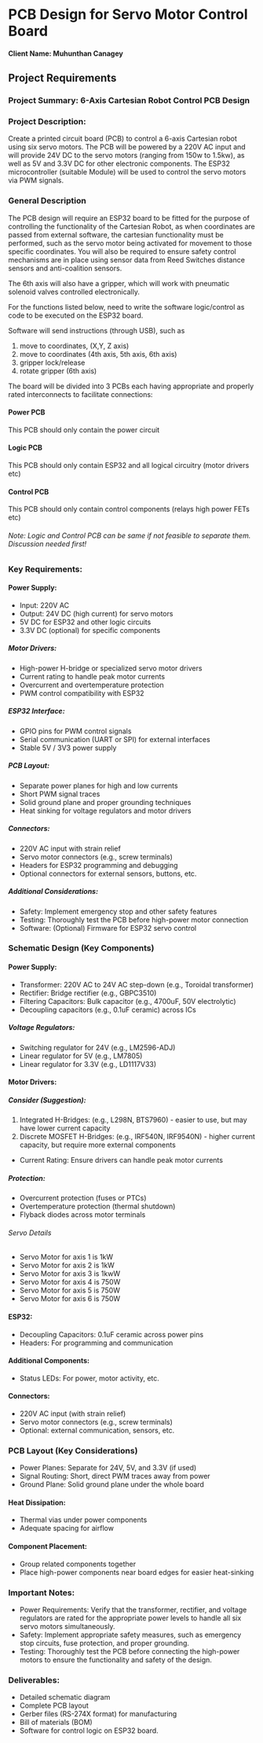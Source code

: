 # PCB Design for Servo Motor Control Board
#### Client Name: Muhunthan Canagey

## Project Requirements
### Project Summary: 6-Axis Cartesian Robot Control PCB Design
### Project Description:
Create a printed circuit board (PCB) to control a 6-axis Cartesian robot using six servo motors. The PCB will be powered by a 220V AC input and will provide 24V DC to the servo motors (ranging from 150w to 1.5kw), as well as 5V and 3.3V DC for other electronic components. The ESP32 microcontroller (suitable Module) will be used to control the servo motors via PWM signals.

### General Description
The PCB design will require an ESP32 board to be fitted for the purpose of controlling the functionality of the Cartesian Robot, as when coordinates are passed from external software, the cartesian functionality must be performed, such as the servo motor being activated for movement to those specific coordinates. You will also be required to ensure safety control mechanisms are in place using sensor data from Reed Switches distance sensors and anti-coalition sensors.

The 6th axis will also have a gripper, which will work with pneumatic solenoid valves controlled electronically.

For the functions listed below, need to write the software logic/control as code to be executed on the ESP32 board.

Software will send instructions (through USB), such as
1. move to coordinates, (X,Y, Z axis)
2. move to coordinates (4th axis, 5th axis, 6th axis)
3. gripper lock/release
4. rotate gripper (6th axis)

The board will be divided into 3 PCBs each having appropriate and properly rated interconnects to facilitate connections:
#### Power PCB
This PCB should only contain the power circuit

#### Logic PCB
This PCB should only contain ESP32 and all logical circuitry (motor drivers etc)

#### Control PCB
This PCB should only contain control components (relays high power FETs etc)

###### Note: Logic and Control PCB can be same if not feasible to separate them. Discussion needed first!

### Key Requirements:
#### Power Supply:
- Input: 220V AC
- Output: 24V DC (high current) for servo motors
- 5V DC for ESP32 and other logic circuits
- 3.3V DC (optional) for specific components

##### Motor Drivers:
- High-power H-bridge or specialized servo motor drivers
- Current rating to handle peak motor currents
- Overcurrent and overtemperature protection
- PWM control compatibility with ESP32

##### ESP32 Interface:
- GPIO pins for PWM control signals
- Serial communication (UART or SPI) for external interfaces
- Stable 5V / 3V3 power supply

##### PCB Layout:
- Separate power planes for high and low currents
- Short PWM signal traces
- Solid ground plane and proper grounding techniques
- Heat sinking for voltage regulators and motor drivers

##### Connectors:
- 220V AC input with strain relief
- Servo motor connectors (e.g., screw terminals)
- Headers for ESP32 programming and debugging
- Optional connectors for external sensors, buttons, etc.

##### Additional Considerations:
- Safety: Implement emergency stop and other safety features
- Testing: Thoroughly test the PCB before high-power motor connection
- Software: (Optional) Firmware for ESP32 servo control


### Schematic Design (Key Components)
#### Power Supply:
- Transformer: 220V AC to 24V AC step-down (e.g., Toroidal transformer)
- Rectifier: Bridge rectifier (e.g., GBPC3510)
- Filtering Capacitors: Bulk capacitor (e.g., 4700uF, 50V electrolytic)
- Decoupling capacitors (e.g., 0.1uF ceramic) across ICs
##### Voltage Regulators:
- Switching regulator for 24V (e.g., LM2596-ADJ)
- Linear regulator for 5V (e.g., LM7805)
- Linear regulator for 3.3V (e.g., LD1117V33)

#### Motor Drivers:
##### Consider (Suggestion):
1. Integrated H-Bridges: (e.g., L298N, BTS7960) - easier to use, but may have lower current capacity
2. Discrete MOSFET H-Bridges: (e.g., IRF540N, IRF9540N) - higher current capacity, but require more external components
- Current Rating: Ensure drivers can handle peak motor currents
##### Protection:
- Overcurrent protection (fuses or PTCs)
- Overtemperature protection (thermal shutdown)
- Flyback diodes across motor terminals
###### Servo Details
- Servo Motor for axis 1 is 1kW
- Servo Motor for axis 2 is 1kW
- Servo Motor for axis 3 is 1kwW
- Servo Motor for axis 4 is 750W
- Servo Motor for axis 5 is 750W
- Servo Motor for axis 6 is 750W

#### ESP32:
- Decoupling Capacitors: 0.1uF ceramic across power pins
- Headers: For programming and communication

#### Additional Components:
- Status LEDs: For power, motor activity, etc.

#### Connectors:
- 220V AC input (with strain relief)
- Servo motor connectors (e.g., screw terminals)
- Optional: external communication, sensors, etc.

### PCB Layout (Key Considerations)
- Power Planes: Separate for 24V, 5V, and 3.3V (if used)
- Signal Routing: Short, direct PWM traces away from power
- Ground Plane: Solid ground plane under the whole board
#### Heat Dissipation:
- Thermal vias under power components
- Adequate spacing for airflow
#### Component Placement:
- Group related components together
- Place high-power components near board edges for easier heat-sinking

### Important Notes:
- Power Requirements: Verify that the transformer, rectifier, and voltage regulators are rated for the appropriate power levels to handle all six servo motors simultaneously.
- Safety: Implement appropriate safety measures, such as emergency stop circuits, fuse protection, and proper grounding.
- Testing: Thoroughly test the PCB before connecting the high-power motors to ensure the functionality and safety of the design.




### Deliverables:
- Detailed schematic diagram
- Complete PCB layout
- Gerber files (RS-274X format) for manufacturing
- Bill of materials (BOM)
- Software for control logic on ESP32 board.
